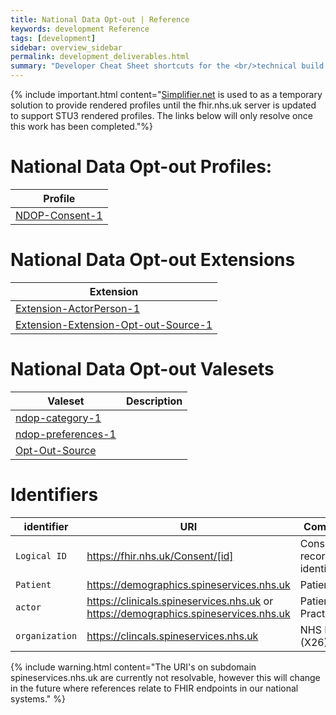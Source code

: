 ```yaml
---
title: National Data Opt-out | Reference
keywords: development Reference
tags: [development]
sidebar: overview_sidebar
permalink: development_deliverables.html
summary: "Developer Cheat Sheet shortcuts for the <br/>technical build of National Data Opt-out API."
---
```


{% include important.html content="[Simplifier.net](https://simplifier.net/NOOM/~introduction) is used to as a temporary solution to provide rendered profiles until the fhir.nhs.uk server is updated to support STU3 rendered profiles. The links below will only resolve once this work has been completed."%}

# National Data Opt-out Profiles:

|Profile| 
|-------|
| [NDOP-Consent-1](https://simplifier.net/NOOM/Consent) | 

# National Data Opt-out Extensions

|Extension|
|---------|
| [Extension-ActorPerson-1](https://simplifier.net/NOOM/extension-actorperson-1)|
| [Extension-Extension-Opt-out-Source-1](https://simplifier.net/NOOM/extension-optoutsource-1)|


# National Data Opt-out Valesets

|Valeset|Description|
|-------|-----------|
|[ndop-category-1](https://simplifier.net/NOOM/category-1)|
|[ndop-preferences-1](https://simplifier.net/NOOM/preferences-1)|
|[Opt-Out-Source](https://simplifier.net/NOOM/opt-out-source-1)|

# Identifiers #

| identifier | URI | Comment |
|--------------------------------------------|----------|----|
| `Logical ID` | https://fhir.nhs.uk/Consent/[id] | Consent record identifier |
| `Patient` | https://demographics.spineservices.nhs.uk | Patient |
|`actor`|https://clinicals.spineservices.nhs.uk or https://demographics.spineservices.nhs.uk | Patient or Practitioner|
|`organization`|https://clincals.spineservices.nhs.uk |NHS Digital (X26)|


{% include warning.html content="The URI's on subdomain spineservices.nhs.uk are currently not resolvable, however this will change in the future where references relate to FHIR endpoints in our national systems." %}